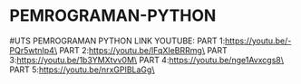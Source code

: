# PEMROGRAMAN-PYTHON
#UTS PEMROGRAMAN PYTHON
LINK YOUTUBE: 
PART 1:https://youtu.be/-PQr5wtnIp4\
PART 2:https://youtu.be/lFqXIeBRRmg\
PART 3:https://youtu.be/1b3YMXtvv0M\
PART 4:https://youtu.be/nge1Avxcgs8\
PART 5:https://youtu.be/nrxGPIBLaGg\
